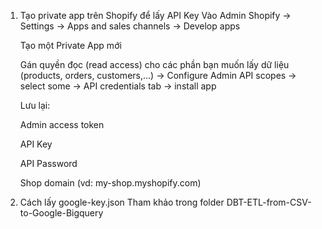 

1. Tạo private app trên Shopify để lấy API Key
    Vào Admin Shopify → Settings → Apps and sales channels → Develop apps

    Tạo một Private App mới

    Gán quyền đọc (read access) cho các phần bạn muốn lấy dữ liệu (products, orders, customers,…)
        -> Configure Admin API scopes -> select some -> API credentials tab -> install app 

    Lưu lại:

    Admin access token

    API Key

    API Password

    Shop domain (vd: my-shop.myshopify.com)

2. Cách lấy google-key.json
Tham khảo trong folder
DBT-ETL-from-CSV-to-Google-Bigquery